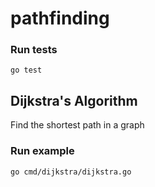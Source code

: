 # pathfinding

### Run tests

```
go test
```

## Dijkstra's Algorithm

Find the shortest path in a graph

### Run example

```
go cmd/dijkstra/dijkstra.go
```
